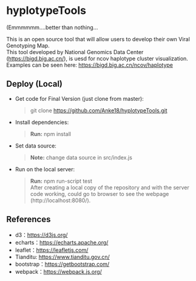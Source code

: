 <!--
 * @Descripttion: 
 * @version: 
 * @Author: Anke Wang
 * @Date: 2020-06-19 13:14:55
 * @LastEditors: Anke Wang
 * @LastEditTime: 2020-06-22 14:23:09
--> 
# hyplotypeTools

(Emmmmmm....better than nothing...    

  
This is an open source tool that will allow users to develop their own Viral Genotyping Map.  
This tool developed by National Genomics Data Center (https://bigd.big.ac.cn/), is uesd for ncov haplotype cluster visualization.  
Examples can be seen here: https://bigd.big.ac.cn/ncov/haplotype  

## Deploy (Local)

- Get code for Final Version (just clone from master):
  > git clone https://github.com/Anke18/hyplotypeTools.git
- Install dependencies:
  > **Run:** npm install
- Set data source:
  > **Note:** change data source in src/index.js
- Run on the local server:
  > **Run:** npm run-script test  
  > After creating a local copy of the repository and with the server code working, could go to browser to see the webpage (http://localhost:8080/).

## References

- d3：https://d3js.org/
- echarts：https://echarts.apache.org/
- leaflet：https://leafletjs.com/
- Tianditu: https://www.tianditu.gov.cn/
- bootstrap：https://getbootstrap.com/
- webpack：https://webpack.js.org/